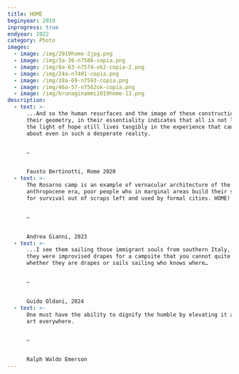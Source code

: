 ```yaml
---
title: HOME
beginyear: 2019
inprogress: true
endyear: 2022
category: Photo
images:
  - image: /img/2019home-2jpg.png
  - image: /img/3a-36-n7586-copia.png
  - image: /img/8a-63-n7574-ok2-copia-2.png
  - image: /img/24a-n7401-copia.png
  - image: /img/28a-69-n7593-copia.png
  - image: /img/46a-57-n7562ok-copia.png
  - image: /img/brunaginammi2019home-13.png
description:
  - text: >-
      ...And so the human resurfaces and the image of these constructions, in
      their geometry, in their essentiality indicates that all is not lost, that
      the light of hope still lives tangibly in the experience that can come
      about even in such a desperate reality.


      —


      Fausto Bertinotti, Rome 2020
  - text: >-
      The Rosarno camp is an example of vernacular architecture of the
      anthropocene era, poor people who in marginal areas build their shelters
      for survival out of scraps left and used by formal cities. HOME!


      —


      Andrea Gianni, 2023
  - text: >-
      ...I see them sailing those immigrant souls from southern Italy, as if
      they were improvised drapes for a campsite that you cannot quite tell
      whether they are drapes or sails sailing who knows where…


      —


      Guido Oldani, 2024
  - text: >-
      One must have the ability to dignify the humble by elevating it and to see
      art everywhere.


      —


      Ralph Waldo Emerson
---
```

